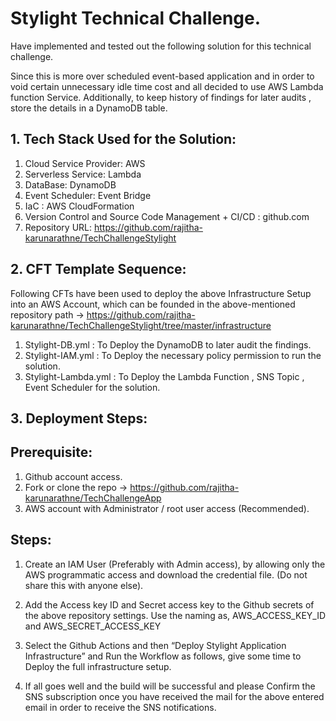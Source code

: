# Stylight Technical Challenge. #

Have implemented and tested out the following solution for this technical challenge.

Since this is more over scheduled event-based application and in order to void certain unnecessary idle time cost and all decided to use AWS Lambda function Service. Additionally, to keep history of findings for later audits , store the details in a DynamoDB table.

## 1.	Tech Stack Used for the Solution:

1. Cloud Service Provider: AWS
2. Serverless Service: Lambda
3. DataBase: DynamoDB 
4. Event Scheduler: Event Bridge
5. IaC : AWS CloudFormation
6. Version Control and Source Code Management + CI/CD : github.com
7. Repository URL: https://github.com/rajitha-karunarathne/TechChallengeStylight

## 2.	CFT Template Sequence:

Following CFTs have been used to deploy the above Infrastructure Setup into an AWS Account, which can be founded in the above-mentioned repository path -> https://github.com/rajitha-karunarathne/TechChallengeStylight/tree/master/infrastructure

1. Stylight-DB.yml : To Deploy the DynamoDB to later audit the findings.
2. Stylight-IAM.yml : To Deploy the necessary policy permission to run the solution.
3. Stylight-Lambda.yml : To Deploy the Lambda Function , SNS Topic , Event Scheduler for the solution.


## 3.	Deployment Steps:

## Prerequisite: 

1. Github account access.
2. Fork or clone the repo -> https://github.com/rajitha-karunarathne/TechChallengeApp
3. AWS account with Administrator / root user access (Recommended).

## Steps:

1.	Create an IAM User (Preferably with Admin access), by allowing only the AWS programmatic access and download the credential file. (Do not share this with anyone else).

2.	Add the Access key ID and Secret access key to the Github secrets of the above repository settings. 
 Use the naming as, AWS_ACCESS_KEY_ID and AWS_SECRET_ACCESS_KEY

3.	Select the Github Actions and then “Deploy Stylight Application Infrastructure” and Run the Workflow as follows, give some time to Deploy the full infrastructure setup.

4. If all goes well and the build will be successful and please Confirm the SNS subscription once you have received the mail for the above entered email in order to receive the SNS notifications.



 


